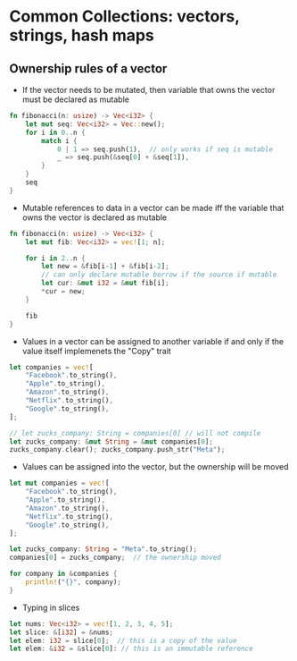 # Common Collections: vectors, strings, hash maps

## Ownership rules of a vector
* If the vector needs to be mutated, then variable that owns the vector must be declared as mutable

```rust
fn fibonacci(n: usize) -> Vec<i32> {
    let mut seq: Vec<i32> = Vec::new();
    for i in 0..n {
        match i {
            0 | 1 => seq.push(1),  // only works if seq is mutable
            _ => seq.push(&seq[0] + &seq[1]),
        }
    }
    seq
}
```

* Mutable references to data in a vector can be made iff the variable that owns the vector is declared as mutable

```rust
fn fibonacci(n: usize) -> Vec<i32> {
    let mut fib: Vec<i32> = vec![1; n];

    for i in 2..n {
        let new = &fib[i-1] + &fib[i-2];
        // can only declare mutable borrow if the source if mutable
        let cur: &mut i32 = &mut fib[i];
        *cur = new;
    }

    fib
}
```

* Values in a vector can be assigned to another variable if and only if the value itself implemenets the "Copy" trait

```rust
let companies = vec![
    "Facebook".to_string(),
    "Apple".to_string(),
    "Amazon".to_string(),
    "Netflix".to_string(),
    "Google".to_string(),
];

// let zucks_company: String = companies[0] // will not compile
let zucks_company: &mut String = &mut companies[0];
zucks_company.clear(); zucks_company.push_str("Meta");
```

* Values can be assigned into the vector, but the ownership will be moved

```rust
let mut companies = vec![
    "Facebook".to_string(),
    "Apple".to_string(),
    "Amazon".to_string(),
    "Netflix".to_string(),
    "Google".to_string(),
];

let zucks_company: String = "Meta".to_string();
companies[0] = zucks_company;  // the ownership moved

for company in &companies {
    println!("{}", company);
}
```

* Typing in slices

```rust
let nums: Vec<i32> = vec![1, 2, 3, 4, 5];
let slice: &[i32] = &nums;
let elem: i32 = slice[0];  // this is a copy of the value
let elem: &i32 = &slice[0]: // this is an immutable reference
```